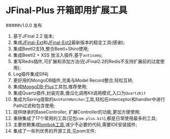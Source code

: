 # JFinal-Plus 开箱即用扩展工具

#####v1.0.0 发布
1. 基于JFinal 2.2 版本;
2. 集成[JFinal-Ext](http://git.oschina.net/zhouleib1412/jfinal-ext)和[JFinal-Ext2](http://git.oschina.net/brucezcq/JFinal-ext2)最新版本的稳定工具(感谢);
3. 集成Beetl2支持,整合Beetl+Shiro使用;
4. 集成Beetl2 + XSS 放注入插件,基于`antisamy`;
5. 重写Redis插件,可扩展和添加方法(在JFinal2.2的Redis不支持扩展前的过度使用);
6. Log插件集成Slf4j
7. 更好用的MongoDB插件,完美与Model Record整合,轻松互转;
8. 集成[MongoDB-Plus](https://github.com/T-baby/MongoDB-Plugin)工具包,推荐使用;
9. 集成Quartz插件,封装完善,傻瓜化调用Kit调用模式,入口为`QuartzKit`
10. 集成为Spring提取的`AntPathMatcher`工具,轻松在interceptor和handler中进行Path过滤和包含使用;
11. 提供继承的BaseController, 扩展Controller的功能,更加方便使用;
12. 重磅集成了17个常用的工具(见包`com.plus.kit`),都是日常使用最多的工具;
13. 主要依赖集成[lombok工具](https://projectlombok.org/),减少不必要的代码,需要IDE安装插件;
14. 集成了一些列优秀的开源工具,见pom文件;
